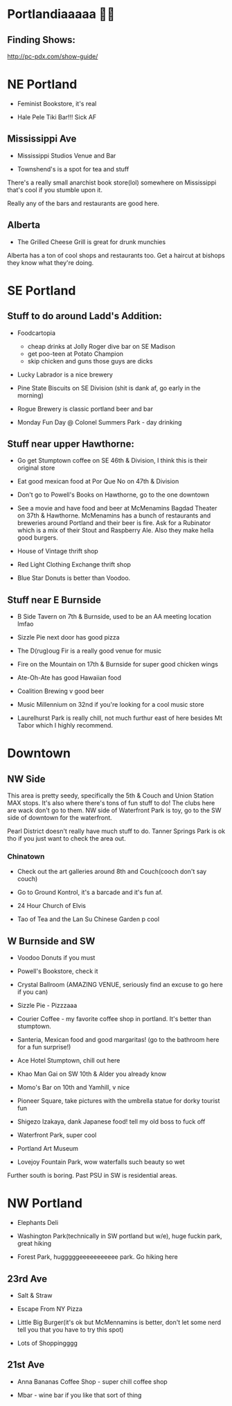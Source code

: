 # Portlandiaaaaa 🐛🐌

## Finding Shows:

http://pc-pdx.com/show-guide/

# NE Portland

- Feminist Bookstore, it's real

- Hale Pele Tiki Bar!!! Sick AF

## Mississippi Ave

- Mississippi Studios Venue and Bar

- Townshend's is a spot for tea and stuff

There's a really small anarchist book store(lol) somewhere on Mississippi that's
cool if you stumble upon it.

Really any of the bars and restaurants are good here.

## Alberta

- The Grilled Cheese Grill is great for drunk munchies

Alberta has a ton of cool shops and restaurants too. Get a haircut at bishops
they know what they're doing.


# SE Portland

## Stuff to do around Ladd's Addition:

- Foodcartopia
  - cheap drinks at Jolly Roger dive bar on SE Madison
  - get poo-teen at Potato Champion
  - skip chicken and guns those guys are dicks

- Lucky Labrador is a nice brewery

- Pine State Biscuits on SE Division (shit is dank af, go early in the morning)

- Rogue Brewery is classic portland beer and bar

- Monday Fun Day @ Colonel Summers Park - day drinking


## Stuff near upper Hawthorne:

- Go get Stumptown coffee on SE 46th & Division, I think this is their original store

- Eat good mexican food at Por Que No on 47th & Division

- Don't go to Powell's Books on Hawthorne, go to the one downtown

- See a movie and have food and beer at McMenamins Bagdad Theater on 37th &
  Hawthorne. McMenamins has a bunch of restaurants and breweries around Portland
  and their beer is fire. Ask for a Rubinator which is a mix of their Stout and
  Raspberry Ale. Also they make hella good burgers.

- House of Vintage thrift shop

- Red Light Clothing Exchange thrift shop

- Blue Star Donuts is better than Voodoo.

## Stuff near E Burnside

- B Side Tavern on 7th & Burnside, used to be an AA meeting location lmfao

- Sizzle Pie next door has good pizza

- The D(rug)oug Fir is a really good venue for music

- Fire on the Mountain on 17th & Burnside for super good chicken wings

- Ate-Oh-Ate has good Hawaiian food

- Coalition Brewing v good beer

- Music Millennium on 32nd if you're looking for a cool music store

- Laurelhurst Park is really chill, not much furthur east of here besides Mt
  Tabor which I highly recommend.

# Downtown

## NW Side

This area is pretty seedy, specifically the 5th & Couch and Union Station MAX
stops. It's also where there's tons of fun stuff to do! The clubs here are wack
don't go to them. NW side of Waterfront Park is toy, go to the SW side of
downtown for the waterfront.

Pearl District doesn't really have much stuff to do. Tanner Springs Park is ok
tho if you just want to check the area out.

### Chinatown

- Check out the art galleries around 8th and Couch(cooch don't say couch)

- Go to Ground Kontrol, it's a barcade and it's fun af.

- 24 Hour Church of Elvis

- Tao of Tea and the Lan Su Chinese Garden p cool

## W Burnside and SW

- Voodoo Donuts if you must

- Powell's Bookstore, check it

- Crystal Ballroom (AMAZING VENUE, seriously find an excuse to go here if you
  can)

- Sizzle Pie - Pizzzaaa

- Courier Coffee - my favorite coffee shop in portland. It's better than
  stumptown.

- Santeria, Mexican food and good margaritas! (go to the bathroom here for a fun
  surprise!)

- Ace Hotel Stumptown, chill out here

- Khao Man Gai on SW 10th & Alder you already know

- Momo's Bar on 10th and Yamhill, v nice

- Pioneer Square, take pictures with the umbrella statue for dorky tourist fun

- Shigezo Izakaya, dank Japanese food! tell my old boss to fuck off

- Waterfront Park, super cool

- Portland Art Museum

- Lovejoy Fountain Park, wow waterfalls such beauty so wet

Further south is boring. Past PSU in SW is residential areas.

# NW Portland

- Elephants Deli

- Washington Park(technically in SW portland but w/e), huge fuckin park, great hiking

- Forest Park, hugggggeeeeeeeeeee park. Go hiking here


## 23rd Ave

- Salt & Straw

- Escape From NY Pizza

- Little Big Burger(it's ok but McMennamins is better, don't let some nerd tell
  you that you have to try this spot)

- Lots of Shoppingggg

## 21st Ave

- Anna Bananas Coffee Shop - super chill coffee shop

- Mbar - wine bar if you like that sort of thing
